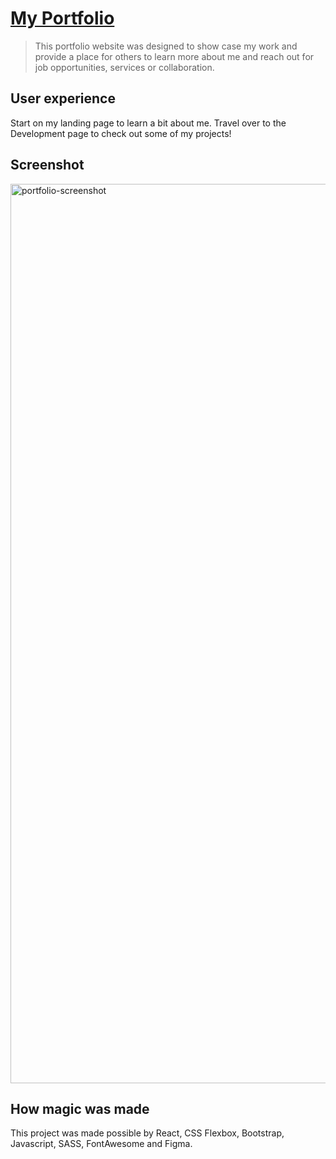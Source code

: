 # [My Portfolio](https://lizmarieportfolio.netlify.app/)
> This portfolio website was designed to show case my work and provide a place for others to learn more about me and reach out for job opportunities, services or collaboration.

## User experience
Start on my landing page to learn a bit about me. Travel over to the Development page to check out some of my projects!

## Screenshot
<img width="1439" alt="portfolio-screenshot" src="https://user-images.githubusercontent.com/65733608/223361786-e26880a4-81f9-4205-92d3-170d017bcd46.png">

## How magic was made
This project was made possible by React, CSS Flexbox, Bootstrap, Javascript, SASS, FontAwesome and Figma.
